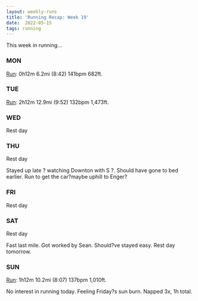 ```yaml
---
layout: weekly-runs
title: 'Running Recap: Week 19'
date:  2022-05-15
tags: running
---
```

This week in running... 

### MON
[Run](https://www.strava.com/activities/7119919092): 0h12m 6.2mi (8:42) 141bpm 682ft.

### TUE
[Run](https://www.strava.com/activities/7119919322): 2h12m 12.9mi (9:52) 132bpm 1,473ft.

### WED
Rest day

### THU
Rest day

Stayed up late ? watching Downton with S ?. Should have gone to bed earlier. Run to get the car?maybe uphill to Enger? 

### FRI
Rest day

### SAT
Rest day

Fast last mile. Got worked by Sean. Should?ve stayed easy. Rest day tomorrow. 

### SUN
[Run](https://www.strava.com/activities/7125437118): 1h12m 10.2mi (8:07) 137bpm 1,010ft.

No interest in running today. Feeling Friday?s sun burn. Napped 3x, 1h total. 
